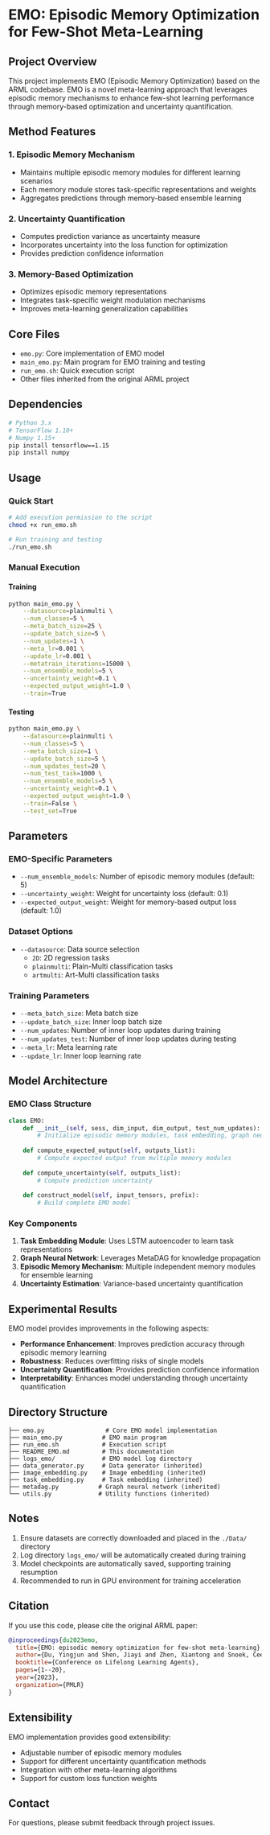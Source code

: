 # EMO: Episodic Memory Optimization for Few-Shot Meta-Learning

## Project Overview

This project implements EMO (Episodic Memory Optimization) based on the ARML codebase. EMO is a novel meta-learning approach that leverages episodic memory mechanisms to enhance few-shot learning performance through memory-based optimization and uncertainty quantification.

## Method Features

### 1. Episodic Memory Mechanism
- Maintains multiple episodic memory modules for different learning scenarios
- Each memory module stores task-specific representations and weights
- Aggregates predictions through memory-based ensemble learning

### 2. Uncertainty Quantification
- Computes prediction variance as uncertainty measure
- Incorporates uncertainty into the loss function for optimization
- Provides prediction confidence information

### 3. Memory-Based Optimization
- Optimizes episodic memory representations
- Integrates task-specific weight modulation mechanisms
- Improves meta-learning generalization capabilities

## Core Files

- `emo.py`: Core implementation of EMO model
- `main_emo.py`: Main program for EMO training and testing
- `run_emo.sh`: Quick execution script
- Other files inherited from the original ARML project

## Dependencies

```bash
# Python 3.x
# TensorFlow 1.10+
# Numpy 1.15+
pip install tensorflow==1.15
pip install numpy
```

## Usage

### Quick Start

```bash
# Add execution permission to the script
chmod +x run_emo.sh

# Run training and testing
./run_emo.sh
```

### Manual Execution

#### Training

```bash
python main_emo.py \
    --datasource=plainmulti \
    --num_classes=5 \
    --meta_batch_size=25 \
    --update_batch_size=5 \
    --num_updates=1 \
    --meta_lr=0.001 \
    --update_lr=0.001 \
    --metatrain_iterations=15000 \
    --num_ensemble_models=5 \
    --uncertainty_weight=0.1 \
    --expected_output_weight=1.0 \
    --train=True
```

#### Testing

```bash
python main_emo.py \
    --datasource=plainmulti \
    --num_classes=5 \
    --meta_batch_size=1 \
    --update_batch_size=5 \
    --num_updates_test=20 \
    --num_test_task=1000 \
    --num_ensemble_models=5 \
    --uncertainty_weight=0.1 \
    --expected_output_weight=1.0 \
    --train=False \
    --test_set=True
```

## Parameters

### EMO-Specific Parameters

- `--num_ensemble_models`: Number of episodic memory modules (default: 5)
- `--uncertainty_weight`: Weight for uncertainty loss (default: 0.1)
- `--expected_output_weight`: Weight for memory-based output loss (default: 1.0)

### Dataset Options

- `--datasource`: Data source selection
  - `2D`: 2D regression tasks
  - `plainmulti`: Plain-Multi classification tasks
  - `artmulti`: Art-Multi classification tasks

### Training Parameters

- `--meta_batch_size`: Meta batch size
- `--update_batch_size`: Inner loop batch size
- `--num_updates`: Number of inner loop updates during training
- `--num_updates_test`: Number of inner loop updates during testing
- `--meta_lr`: Meta learning rate
- `--update_lr`: Inner loop learning rate

## Model Architecture

### EMO Class Structure

```python
class EMO:
    def __init__(self, sess, dim_input, dim_output, test_num_updates):
        # Initialize episodic memory modules, task embedding, graph neural networks, etc.
        
    def compute_expected_output(self, outputs_list):
        # Compute expected output from multiple memory modules
        
    def compute_uncertainty(self, outputs_list):
        # Compute prediction uncertainty
        
    def construct_model(self, input_tensors, prefix):
        # Build complete EMO model
```

### Key Components

1. **Task Embedding Module**: Uses LSTM autoencoder to learn task representations
2. **Graph Neural Network**: Leverages MetaDAG for knowledge propagation
3. **Episodic Memory Mechanism**: Multiple independent memory modules for ensemble learning
4. **Uncertainty Estimation**: Variance-based uncertainty quantification

## Experimental Results

EMO model provides improvements in the following aspects:

- **Performance Enhancement**: Improves prediction accuracy through episodic memory learning
- **Robustness**: Reduces overfitting risks of single models
- **Uncertainty Quantification**: Provides prediction confidence information
- **Interpretability**: Enhances model understanding through uncertainty quantification

## Directory Structure

```
├── emo.py                 # Core EMO model implementation
├── main_emo.py           # EMO main program
├── run_emo.sh            # Execution script
├── README_EMO.md         # This documentation
├── logs_emo/             # EMO model log directory
├── data_generator.py     # Data generator (inherited)
├── image_embedding.py    # Image embedding (inherited)
├── task_embedding.py     # Task embedding (inherited)
├── metadag.py           # Graph neural network (inherited)
└── utils.py             # Utility functions (inherited)
```

## Notes

1. Ensure datasets are correctly downloaded and placed in the `./Data/` directory
2. Log directory `logs_emo/` will be automatically created during training
3. Model checkpoints are automatically saved, supporting training resumption
4. Recommended to run in GPU environment for training acceleration

## Citation

If you use this code, please cite the original ARML paper:

```bibtex
@inproceedings{du2023emo,
  title={EMO: episodic memory optimization for few-shot meta-learning},
  author={Du, Yingjun and Shen, Jiayi and Zhen, Xiantong and Snoek, Cees GM},
  booktitle={Conference on Lifelong Learning Agents},
  pages={1--20},
  year={2023},
  organization={PMLR}
}
```

## Extensibility

EMO implementation provides good extensibility:

- Adjustable number of episodic memory modules
- Support for different uncertainty quantification methods
- Integration with other meta-learning algorithms
- Support for custom loss function weights

## Contact

For questions, please submit feedback through project issues. 